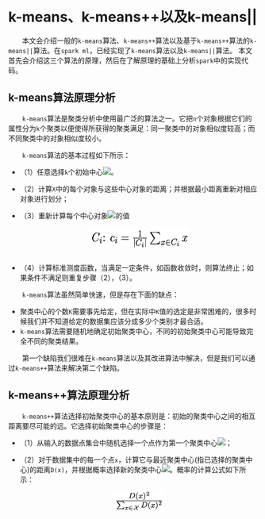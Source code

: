 # k-means、k-means++以及k-means||

&emsp;&emsp;本文会介绍一般的`k-means`算法、`k-means++`算法以及基于`k-means++`算法的`k-means||`算法。在`spark ml`，已经实现了`k-means`算法以及`k-means||`算法。
本文首先会介绍这三个算法的原理，然后在了解原理的基础上分析`spark`中的实现代码。

## k-means算法原理分析

&emsp;&emsp;`k-means`算法是聚类分析中使用最广泛的算法之一。它把`n`个对象根据它们的属性分为`k`个聚类以便使得所获得的聚类满足：同一聚类中的对象相似度较高；而不同聚类中的对象相似度较小。

&emsp;&emsp;`k-means`算法的基本过程如下所示：

- （1）任意选择`k`个初始中心<img src="http://www.forkosh.com/mathtex.cgi?C=({c}_{1},{c}_{2},...,{c}_{k})">。

- （2）计算`X`中的每个对象与这些中心对象的距离；并根据最小距离重新对相应对象进行划分；

- （3）重新计算每个中心对象<img src="http://www.forkosh.com/mathtex.cgi?{C}_{i}">的值

    <div  align="center"><img src="imgs/math.1.1.png" width = "200" height = "40" alt="1.1" align="center" /></div><br />

- （4）计算标准测度函数，当满足一定条件，如函数收敛时，则算法终止；如果条件不满足则重复步骤（2），（3）。


&emsp;&emsp;`k-means`算法虽然简单快速，但是存在下面的缺点：

- 聚类中心的个数`K`需要事先给定，但在实际中`K`值的选定是非常困难的，很多时候我们并不知道给定的数据集应该分成多少个类别才最合适。
- `k-means`算法需要随机地确定初始聚类中心，不同的初始聚类中心可能导致完全不同的聚类结果。

&emsp;&emsp;第一个缺陷我们很难在`k-means`算法以及其改进算法中解决，但是我们可以通过`k-means++`算法来解决第二个缺陷。

## k-means++算法原理分析

&emsp;&emsp;`k-means++`算法选择初始聚类中心的基本原则是：初始的聚类中心之间的相互距离要尽可能的远。它选择初始聚类中心的步骤是：

- （1）从输入的数据点集合中随机选择一个点作为第一个聚类中心<img src="http://www.forkosh.com/mathtex.cgi?{c}_{1}">；

- （2）对于数据集中的每一个点`x`，计算它与最近聚类中心(指已选择的聚类中心)的距离`D(x)`，并根据概率选择新的聚类中心<img src="http://www.forkosh.com/mathtex.cgi?{c}_{i}">。概率的计算公式如下所示：

    <div  align="center"><img src="imgs/math.1.2.png" width = "100" height = "40" alt="1.2" align="center" /></div><br />


